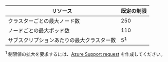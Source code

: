 | リソース | 既定の制限 |
| --- | :--- |
| クラスターごとの最大ノード数 | 250 |
| ノードごとの最大ポッド数 | 110 |
| サブスクリプションあたりの最大クラスター数 | 5<sup>1</sup> |

<sup>1</sup> 制限値の拡大を要求するには、[Azure Support request][azure-support] を作成してください。<br />

<!-- LINKS - External -->
[azure-support]: https://ms.portal.azure.com/#blade/Microsoft_Azure_Support/HelpAndSupportBlade/newsupportrequest
